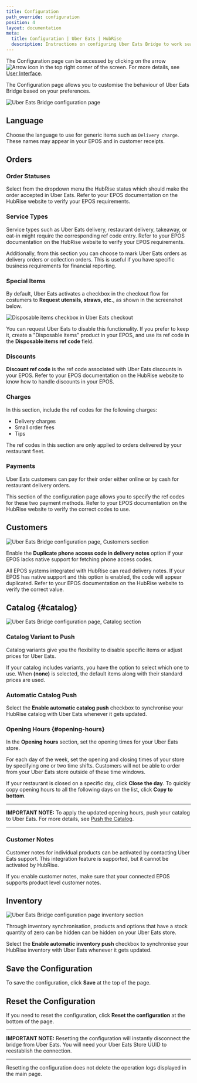 ```yaml
---
title: Configuration
path_override: configuration
position: 4
layout: documentation
meta:
  title: Configuration | Uber Eats | HubRise
  description: Instructions on configuring Uber Eats Bridge to work seamlessly with Uber Eats and your EPOS or other apps connected to HubRise. Configuration is simple.
---
```


The Configuration page can be accessed by clicking on the arrow <InlineImage width="20" height="20">![Arrow icon](../images/arrow-icon.jpg)</InlineImage> in the top right corner of the screen. For more details, see [User Interface](/apps/uber-eats/user-interface).

The Configuration page allows you to customise the behaviour of Uber Eats Bridge based on your preferences.

![Uber Eats Bridge configuration page](./images/010-2x-configuration-page-cropped.png)

## Language

Choose the language to use for generic items such as `Delivery charge`. These names may appear in your EPOS and in customer receipts.

## Orders

### Order Statuses

Select from the dropdown menu the HubRise status which should make the order accepted in Uber Eats. Refer to your EPOS documentation on the HubRise website to verify your EPOS requirements.

### Service Types

Service types such as Uber Eats delivery, restaurant delivery, takeaway, or eat-in might require the corresponding ref code entry. Refer to your EPOS documentation on the HubRise website to verify your EPOS requirements.

Additionally, from this section you can choose to mark Uber Eats orders as delivery orders or collection orders.
This is useful if you have specific business requirements for financial reporting.

### Special Items

By default, Uber Eats activates a checkbox in the checkout flow for costumers to **Request utensils, straws, etc.**, as shown in the screenshot below.

![Disposable items checkbox in Uber Eats checkout](./images/009-disposable-items.png)

You can request Uber Eats to disable this functionality. If you prefer to keep it, create a "Disposable items" product in your EPOS, and use its ref code in the **Disposable items ref code** field.

### Discounts

**Discount ref code** is the ref code associated with Uber Eats discounts in your EPOS. Refer to your EPOS documentation on the HubRise website to know how to handle discounts in your EPOS.

### Charges

In this section, include the ref codes for the following charges:

- Delivery charges
- Small order fees
- Tips

The ref codes in this section are only applied to orders delivered by your restaurant fleet.

### Payments

Uber Eats customers can pay for their order either online or by cash for restaurant delivery orders.

This section of the configuration page allows you to specify the ref codes for these two payment methods. Refer to your EPOS documentation on the HubRise website to verify the correct codes to use.

## Customers

![Uber Eats Bridge configuration page, Customers section](./images/024-configuration-page-customers.png)

Enable the **Duplicate phone access code in delivery notes** option if your EPOS lacks native support for fetching phone access codes.

All EPOS systems integrated with HubRise can read delivery notes. If your EPOS has native support and this option is enabled, the code will appear duplicated. Refer to your EPOS documentation on the HubRise website to verify the correct value.

## Catalog {#catalog}

![Uber Eats Bridge configuration page, Catalog section](./images/011-2x-configuration-page-menu.png)

### Catalog Variant to Push

Catalog variants give you the flexibility to disable specific items or adjust prices for Uber Eats.

If your catalog includes variants, you have the option to select which one to use. When **(none)** is selected, the default items along with their standard prices are used.

### Automatic Catalog Push

Select the **Enable automatic catalog push** checkbox to synchronise your HubRise catalog with Uber Eats whenever it gets updated.

### Opening Hours {#opening-hours}

In the **Opening hours** section, set the opening times for your Uber Eats store.

For each day of the week, set the opening and closing times of your store by specifying one or two time shifts. Customers will not be able to order from your Uber Eats store outside of these time windows.

If your restaurant is closed on a specific day, click **Close the day**.
To quickly copy opening hours to all the following days on the list, click **Copy to bottom**.

---

**IMPORTANT NOTE:** To apply the updated opening hours, push your catalog to Uber Eats. For more details, see [Push the Catalog](/apps/uber-eats/push-catalog).

---

### Customer Notes

Customer notes for individual products can be activated by contacting Uber Eats support. This integration feature is supported, but it cannot be activated by HubRise.

If you enable customer notes, make sure that your connected EPOS supports product level customer notes.

## Inventory

![Uber Eats Bridge configuration page inventory section](./images/023-2x-configuration-page-inventory.png)

Through inventory synchronisation, products and options that have a stock quantity of zero can be hidden can be hidden on your Uber Eats store.

Select the **Enable automatic inventory push** checkbox to synchronise your HubRise inventory with Uber Eats whenever it gets updated.

## Save the Configuration

To save the configuration, click **Save** at the top of the page.

## Reset the Configuration

If you need to reset the configuration, click **Reset the configuration** at the bottom of the page.

---

**IMPORTANT NOTE:** Resetting the configuration will instantly disconnect the bridge from Uber Eats. You will need your Uber Eats Store UUID to reestablish the connection.

---

Resetting the configuration does not delete the operation logs displayed in the main page.

